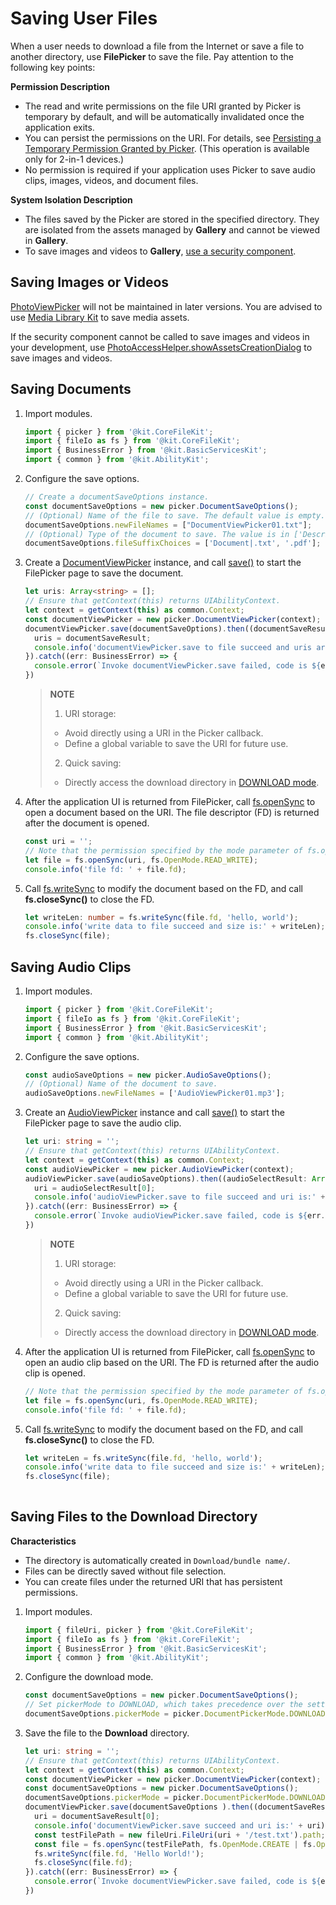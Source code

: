 # Saving User Files

When a user needs to download a file from the Internet or save a file to another directory, use **FilePicker** to save the file. Pay attention to the following key points:

**Permission Description**

- The read and write permissions on the file URI granted by Picker is temporary by default, and will be automatically invalidated once the application exits.
- You can persist the permissions on the URI. For details, see [Persisting a Temporary Permission Granted by Picker](file-persistPermission.md#persisting-a-temporary-permission-granted-by-picker). (This operation is available only for 2-in-1 devices.)
- No permission is required if your application uses Picker to save audio clips, images, videos, and document files.

**System Isolation Description**

- The files saved by the Picker are stored in the specified directory. They are isolated from the assets managed by **Gallery** and cannot be viewed in **Gallery**.
- To save images and videos to **Gallery**, [use a security component](../media/medialibrary/photoAccessHelper-savebutton.md).

## Saving Images or Videos

[PhotoViewPicker](../reference/apis-core-file-kit/js-apis-file-picker.md#photoviewpickerdeprecated) will not be maintained in later versions. You are advised to use [Media Library Kit](../media/medialibrary/photoAccessHelper-savebutton.md) to save media assets.

If the security component cannot be called to save images and videos in your development, use [PhotoAccessHelper.showAssetsCreationDialog](../reference/apis-media-library-kit/js-apis-photoAccessHelper.md#showassetscreationdialog12) to save images and videos.

## Saving Documents

1. Import modules.

   ```ts
   import { picker } from '@kit.CoreFileKit';
   import { fileIo as fs } from '@kit.CoreFileKit';
   import { BusinessError } from '@kit.BasicServicesKit';
   import { common } from '@kit.AbilityKit';
   ```

2. Configure the save options.

   ```ts
   // Create a documentSaveOptions instance.
   const documentSaveOptions = new picker.DocumentSaveOptions();
   // (Optional) Name of the file to save. The default value is empty.
   documentSaveOptions.newFileNames = ["DocumentViewPicker01.txt"];
   // (Optional) Type of the document to save. The value is in ['Description|File name extensions'] format. To save all files, use 'All files (*.*)|.*'. If there are multiple file name extensions (a maximum of 100 extensions can be filtered), the first one is used by default. If this parameter is not specified, no extension is filtered by default.
   documentSaveOptions.fileSuffixChoices = ['Document|.txt', '.pdf'];
   ```

3. Create a [DocumentViewPicker](../reference/apis-core-file-kit/js-apis-file-picker.md#constructor12) instance, and call [save()](../reference/apis-core-file-kit/js-apis-file-picker.md#save) to start the FilePicker page to save the document.

   ```ts
   let uris: Array<string> = [];
   // Ensure that getContext(this) returns UIAbilityContext.
   let context = getContext(this) as common.Context;
   const documentViewPicker = new picker.DocumentViewPicker(context);
   documentViewPicker.save(documentSaveOptions).then((documentSaveResult: Array<string>) => {
     uris = documentSaveResult;
     console.info('documentViewPicker.save to file succeed and uris are:' + uris);
   }).catch((err: BusinessError) => {
     console.error(`Invoke documentViewPicker.save failed, code is ${err.code}, message is ${err.message}`);
   })
   ```

   > **NOTE**
   >
   > 1. URI storage:<br>
   > - Avoid directly using a URI in the Picker callback.<br>
   > - Define a global variable to save the URI for future use.<br>
   >
   > 2. Quick saving:<br>
   > - Directly access the download directory in [DOWNLOAD mode](#saving-files-to-the-download-directory).<br>

4. After the application UI is returned from FilePicker, call [fs.openSync](../reference/apis-core-file-kit/js-apis-file-fs.md#fsopensync) to open a document based on the URI. The file descriptor (FD) is returned after the document is opened.

   ```ts
   const uri = '';
   // Note that the permission specified by the mode parameter of fs.openSync() is fs.OpenMode.READ_WRITE.
   let file = fs.openSync(uri, fs.OpenMode.READ_WRITE);
   console.info('file fd: ' + file.fd);
   ```

5. Call [fs.writeSync](../reference/apis-core-file-kit/js-apis-file-fs.md#writesync) to modify the document based on the FD, and call **fs.closeSync()** to close the FD.

   ```ts
   let writeLen: number = fs.writeSync(file.fd, 'hello, world');
   console.info('write data to file succeed and size is:' + writeLen);
   fs.closeSync(file);
   ```

## Saving Audio Clips

1. Import modules.

   ```ts
   import { picker } from '@kit.CoreFileKit';
   import { fileIo as fs } from '@kit.CoreFileKit';
   import { BusinessError } from '@kit.BasicServicesKit';
   import { common } from '@kit.AbilityKit';
   ```

2. Configure the save options.

   ```ts
   const audioSaveOptions = new picker.AudioSaveOptions();
   // (Optional) Name of the document to save.
   audioSaveOptions.newFileNames = ['AudioViewPicker01.mp3']; 
   ```

3. Create an [AudioViewPicker](../reference/apis-core-file-kit/js-apis-file-picker.md#audioviewpicker) instance and call [save()](../reference/apis-core-file-kit/js-apis-file-picker.md#save-5) to start the FilePicker page to save the audio clip.

   ```ts
   let uri: string = '';
   // Ensure that getContext(this) returns UIAbilityContext.
   let context = getContext(this) as common.Context; 
   const audioViewPicker = new picker.AudioViewPicker(context);
   audioViewPicker.save(audioSaveOptions).then((audioSelectResult: Array<string>) => {
     uri = audioSelectResult[0];
     console.info('audioViewPicker.save to file succeed and uri is:' + uri);
   }).catch((err: BusinessError) => {
     console.error(`Invoke audioViewPicker.save failed, code is ${err.code}, message is ${err.message}`);
   })
   ```

   > **NOTE**
   >
   > 1. URI storage:<br>
   > - Avoid directly using a URI in the Picker callback.<br>
   > - Define a global variable to save the URI for future use.<br>
   >
   > 2. Quick saving:<br>
   > - Directly access the download directory in [DOWNLOAD mode](#saving-files-to-the-download-directory).<br>

4. After the application UI is returned from FilePicker, call [fs.openSync](../reference/apis-core-file-kit/js-apis-file-fs.md#fsopensync) to open an audio clip based on the URI. The FD is returned after the audio clip is opened.

   ```ts
   // Note that the permission specified by the mode parameter of fs.openSync() is fileIo.OpenMode.READ_WRITE.
   let file = fs.openSync(uri, fs.OpenMode.READ_WRITE);
   console.info('file fd: ' + file.fd);
   ```

5. Call [fs.writeSync](../reference/apis-core-file-kit/js-apis-file-fs.md#writesync) to modify the document based on the FD, and call **fs.closeSync()** to close the FD.

   ```ts
   let writeLen = fs.writeSync(file.fd, 'hello, world');
   console.info('write data to file succeed and size is:' + writeLen);
   fs.closeSync(file);
 
   ```

## Saving Files to the Download Directory

**Characteristics**

- The directory is automatically created in `Download/bundle name/`.
- Files can be directly saved without file selection.
- You can create files under the returned URI that has persistent permissions.

1. Import modules.

   ```ts
   import { fileUri, picker } from '@kit.CoreFileKit';
   import { fileIo as fs } from '@kit.CoreFileKit';
   import { BusinessError } from '@kit.BasicServicesKit';
   import { common } from '@kit.AbilityKit';
   ```

2. Configure the download mode.

   ```ts
   const documentSaveOptions = new picker.DocumentSaveOptions();
   // Set pickerMode to DOWNLOAD, which takes precedence over the settings in documentSaveOptions.
   documentSaveOptions.pickerMode = picker.DocumentPickerMode.DOWNLOAD; 
   ```

3. Save the file to the **Download** directory.

   ```ts
   let uri: string = '';
   // Ensure that getContext(this) returns UIAbilityContext.
   let context = getContext(this) as common.Context; 
   const documentViewPicker = new picker.DocumentViewPicker(context);
   const documentSaveOptions = new picker.DocumentSaveOptions();
   documentSaveOptions.pickerMode = picker.DocumentPickerMode.DOWNLOAD;
   documentViewPicker.save(documentSaveOptions ).then((documentSaveResult: Array<string>) => {
     uri = documentSaveResult[0];
     console.info('documentViewPicker.save succeed and uri is:' + uri);
     const testFilePath = new fileUri.FileUri(uri + '/test.txt').path;
     const file = fs.openSync(testFilePath, fs.OpenMode.CREATE | fs.OpenMode.READ_WRITE);
     fs.writeSync(file.fd, 'Hello World!');
     fs.closeSync(file.fd);
   }).catch((err: BusinessError) => {
     console.error(`Invoke documentViewPicker.save failed, code is ${err.code}, message is ${err.message}`);
   })
   ```
